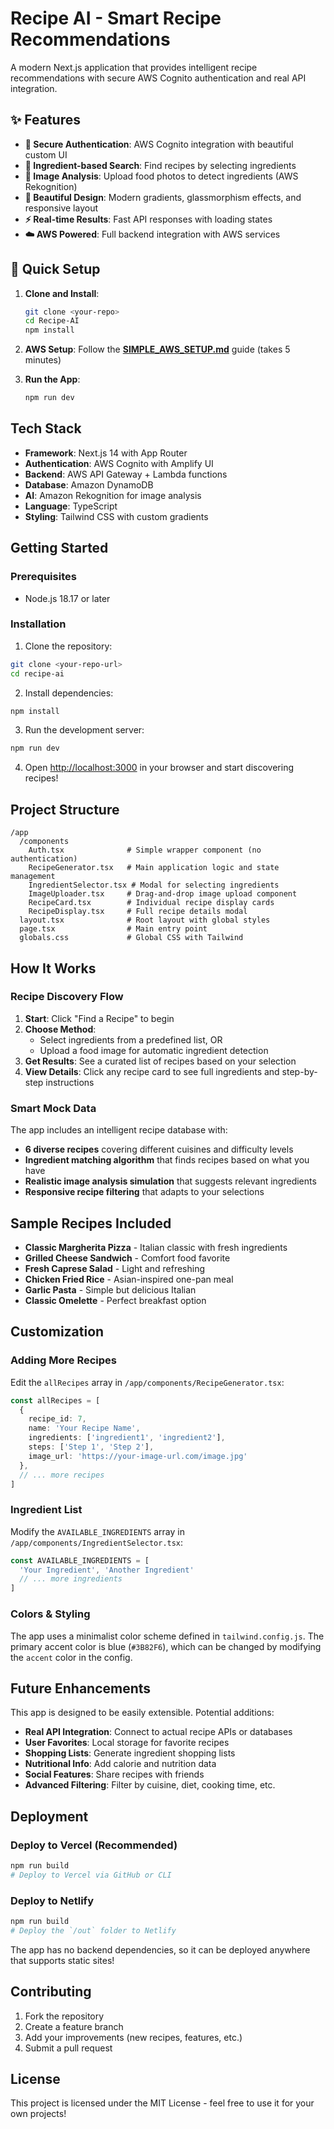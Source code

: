 # Recipe AI - Smart Recipe Recommendations

A modern Next.js application that provides intelligent recipe recommendations with secure AWS Cognito authentication and real API integration.

## ✨ Features

- **🔐 Secure Authentication**: AWS Cognito integration with beautiful custom UI
- **🥘 Ingredient-based Search**: Find recipes by selecting ingredients
- **📸 Image Analysis**: Upload food photos to detect ingredients (AWS Rekognition)
- **🎨 Beautiful Design**: Modern gradients, glassmorphism effects, and responsive layout
- **⚡ Real-time Results**: Fast API responses with loading states
- **☁️ AWS Powered**: Full backend integration with AWS services

## 🚀 Quick Setup

1. **Clone and Install**:
   ```bash
   git clone <your-repo>
   cd Recipe-AI
   npm install
   ```

2. **AWS Setup**: Follow the [**SIMPLE_AWS_SETUP.md**](SIMPLE_AWS_SETUP.md) guide (takes 5 minutes)

3. **Run the App**:
   ```bash
   npm run dev
   ```

## Tech Stack

- **Framework**: Next.js 14 with App Router
- **Authentication**: AWS Cognito with Amplify UI
- **Backend**: AWS API Gateway + Lambda functions
- **Database**: Amazon DynamoDB
- **AI**: Amazon Rekognition for image analysis
- **Language**: TypeScript
- **Styling**: Tailwind CSS with custom gradients

## Getting Started

### Prerequisites

- Node.js 18.17 or later

### Installation

1. Clone the repository:
```bash
git clone <your-repo-url>
cd recipe-ai
```

2. Install dependencies:
```bash
npm install
```

3. Run the development server:
```bash
npm run dev
```

4. Open [http://localhost:3000](http://localhost:3000) in your browser and start discovering recipes!

## Project Structure

```
/app
  /components
    Auth.tsx              # Simple wrapper component (no authentication)
    RecipeGenerator.tsx   # Main application logic and state management
    IngredientSelector.tsx # Modal for selecting ingredients
    ImageUploader.tsx     # Drag-and-drop image upload component
    RecipeCard.tsx        # Individual recipe display cards
    RecipeDisplay.tsx     # Full recipe details modal
  layout.tsx              # Root layout with global styles
  page.tsx                # Main entry point
  globals.css             # Global CSS with Tailwind
```

## How It Works

### Recipe Discovery Flow
1. **Start**: Click "Find a Recipe" to begin
2. **Choose Method**: 
   - Select ingredients from a predefined list, OR
   - Upload a food image for automatic ingredient detection
3. **Get Results**: See a curated list of recipes based on your selection
4. **View Details**: Click any recipe card to see full ingredients and step-by-step instructions

### Smart Mock Data
The app includes an intelligent recipe database with:
- **6 diverse recipes** covering different cuisines and difficulty levels
- **Ingredient matching algorithm** that finds recipes based on what you have
- **Realistic image analysis simulation** that suggests relevant ingredients
- **Responsive recipe filtering** that adapts to your selections

## Sample Recipes Included

- **Classic Margherita Pizza** - Italian classic with fresh ingredients
- **Grilled Cheese Sandwich** - Comfort food favorite
- **Fresh Caprese Salad** - Light and refreshing
- **Chicken Fried Rice** - Asian-inspired one-pan meal
- **Garlic Pasta** - Simple but delicious Italian
- **Classic Omelette** - Perfect breakfast option

## Customization

### Adding More Recipes
Edit the `allRecipes` array in `/app/components/RecipeGenerator.tsx`:

```typescript
const allRecipes = [
  {
    recipe_id: 7,
    name: 'Your Recipe Name',
    ingredients: ['ingredient1', 'ingredient2'],
    steps: ['Step 1', 'Step 2'],
    image_url: 'https://your-image-url.com/image.jpg'
  },
  // ... more recipes
]
```

### Ingredient List
Modify the `AVAILABLE_INGREDIENTS` array in `/app/components/IngredientSelector.tsx`:

```typescript
const AVAILABLE_INGREDIENTS = [
  'Your Ingredient', 'Another Ingredient'
  // ... more ingredients
]
```

### Colors & Styling
The app uses a minimalist color scheme defined in `tailwind.config.js`. The primary accent color is blue (`#3B82F6`), which can be changed by modifying the `accent` color in the config.

## Future Enhancements

This app is designed to be easily extensible. Potential additions:

- **Real API Integration**: Connect to actual recipe APIs or databases
- **User Favorites**: Local storage for favorite recipes
- **Shopping Lists**: Generate ingredient shopping lists
- **Nutritional Info**: Add calorie and nutrition data
- **Social Features**: Share recipes with friends
- **Advanced Filtering**: Filter by cuisine, diet, cooking time, etc.

## Deployment

### Deploy to Vercel (Recommended)
```bash
npm run build
# Deploy to Vercel via GitHub or CLI
```

### Deploy to Netlify
```bash
npm run build
# Deploy the `/out` folder to Netlify
```

The app has no backend dependencies, so it can be deployed anywhere that supports static sites!

## Contributing

1. Fork the repository
2. Create a feature branch
3. Add your improvements (new recipes, features, etc.)
4. Submit a pull request

## License

This project is licensed under the MIT License - feel free to use it for your own projects!
